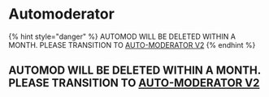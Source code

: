 # Automoderator

{% hint style="danger" %}
AUTOMOD WILL BE DELETED WITHIN A MONTH. PLEASE TRANSITION TO [AUTO-MODERATOR V2](https://docs.yagpdb.xyz/~/drafts/-LOH27-9nyB2oOCtQvu9/primary/tools-and-utilities/automoderator-v2)​
{% endhint %}

## AUTOMOD WILL BE DELETED WITHIN A MONTH. PLEASE TRANSITION TO [AUTO-MODERATOR V2](automoderator-v2.md)

